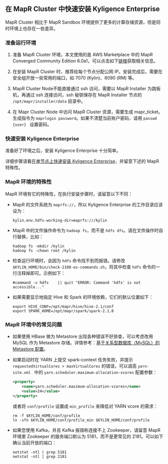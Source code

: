 ## 在 MapR Cluster 中快速安装 Kyligence Enterprise

MapR Cluster 相比于 MapR Sandbox 环境提供了更多的计算存储资源，但是同时环境上也存在一些差异。

### 准备运行环境

1. 准备 MapR Cluster 环境，本文使用的是 AWS Marketplace 中的 MapR Converged Community Edition 6.0a1，可以点击如下[链接](https://aws.amazon.com/marketplace/pp/B010GJS5WO?qid=1522845995210&sr=0-4&ref_=srh_res_product_title)获取相关信息。

2. 在安装 MapR Cluster 时，推荐给每个节点分配公网 IP。安装完成后，需要在安全组开放一些常用的端口，如 7070 (Kylin)、8090 (RM) 等。

3. MapR Cluster Node不能直接通过 ssh 访问，需要以 MapR Installer 为跳板机，再通过 ssh 连接访问，ssh 秘钥保存在 MapR Installer 节点的 `/opt/mapr/installer/data` 目录中。

4. 在 Mapr Cluster Node 中访问 MapR Cluster 资源，需要生成 mapr_ticket。生成指令为 `maprlogin password`。如果不清楚当前账户密码，请用 `passwd {user} ` 设置密码。

### 快速安装 Kyligence Enterprise

准备好了环境之后，安装 Kyligence Enterprise 十分简单。

详细步骤请看[在单节点上快速安装 Kyligence Enterprise](quick_installation_for_single_node.cn.md)，并留意下述的 MapR 特殊性。

### MapR 环境的特殊性

MapR 环境有它的特殊性，在执行安装步骤时，请留意以下不同：

- MapR 的文件系统为 `maprfs://`，所以 Kyligence Enterprise 的工作目录应该设为：

  ```properties
  kylin.env.hdfs-working-dir=maprfs:///kylin
  ```

- MapR 中的文件操作命令为 `hadoop fs`，而不是 `hdfs dfs`。请在文件操作时自行替换，比如：

  ```shell
  hadoop fs -mkdir /kylin
  hadoop fs -chown root /kylin
  ```

- 检查运行环境时，会因为 `hdfs` 命令找不到而报错。请修改 `$KYLIN_HOME/bin/check-2100-os-commands.sh`，将其中检查 `hdfs` 命令的一行注释掉即可。示例如下：

  ```shell
  #command -v hdfs    || quit "ERROR: Command 'hdfs' is not accessible..."
  ```

- 如果需要显示地指定 Hive 和 Spark 的环境依赖，它们的默认位置如下：

  ```shell
  export HIVE_CONF=/opt/mapr/hive/hive-2.1/conf
  export SPARK_HOME=/opt/mapr/spark/spark-2.1.0
  ```

### MapR 环境中的常见问题

- 如果使用 HBase 做为 Metastore 出现各种错误不好排查，可以考虑改用 MySQL 作为 Metastore 存储。详情参考：[基于关系型数据库（MySQL）的 Metastore 配置](../../config/metastore_jdbc_mysql.cn.md)。

- 如果启动时在 YARN 上提交 spark-context 任务失败，并提示 `requestedVirtualCores > maxVirtualCores` 的错误，可以调高 `yarn-site.xml ` 中的 `yarn.scheduler.maximum-allocation-vcores` 配置参数：

  ```xml
  <property>
      <name>yarn.scheduler.maximum-allocation-vcores</name>
      <value>24</value>
  </property>
  ```

  或者将 `conf/profile` 设置成 `min_profile` 来降低对 YARN vcore 的需求：

  ```shell
  rm -f $KYLIN_HOME/conf/profile
  ln -sfn $KYLIN_HOME/conf/profile_min $KYLIN_HOME/conf/profile
  ```

- 如果您使用 Kafka，并且 Kafka 报错称连接不上 Zookeeper，请留意 MapR 环境里 Zookeeper 的服务端口默认为 5181，而不是更常见的 2181。可以如下确认当前开放的端口：

  ```shell
  netstat -ntl | grep 5181
  netstat -ntl | grep 2181
  ```

